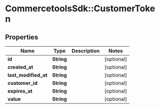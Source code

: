 # CommercetoolsSdk::CustomerToken

## Properties
Name | Type | Description | Notes
------------ | ------------- | ------------- | -------------
**id** | **String** |  | [optional] 
**created_at** | **String** |  | [optional] 
**last_modified_at** | **String** |  | [optional] 
**customer_id** | **String** |  | [optional] 
**expires_at** | **String** |  | [optional] 
**value** | **String** |  | [optional] 

